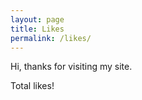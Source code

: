 ```yaml
---
layout: page
title: Likes
permalink: /likes/
---
```


Hi, thanks for visiting my site.  

Total <script async src="//busuanzi.ibruce.info/busuanzi/2.3/busuanzi.pure.mini.js"></script><span id="busuanzi_container_page_pv" style='display:none'><span id="busuanzi_value_page_pv"></span></span> likes!

